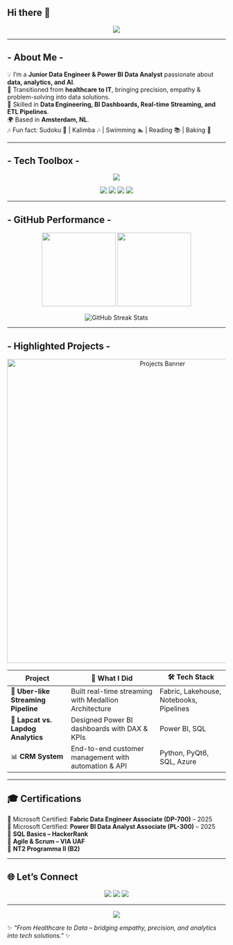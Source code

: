 ## Hi there 👋

<!--
**okayzhr/okayzhr** is a ✨ _special_ ✨ repository because its `README.md` (this file) appears on your GitHub profile.

Here are some ideas to get you started:

- 🔭 I’m currently working on ...
- 🌱 I’m currently learning ...
- 👯 I’m looking to collaborate on ...
- 🤔 I’m looking for help with ...
- 💬 Ask me about ...
- 📫 How to reach me: ...
- 😄 Pronouns: ...
- ⚡ Fun fact: ...
-->
<!-- Profil Başlığı -->
<p align="center">
  <img src="https://capsule-render.vercel.app/api?type=waving&color=1E90FF&height=200&section=header&text=Hi+I'm+Zehra+Okay+👩‍💻&fontSize=40&fontColor=ffffff&animation=fadeIn&fontAlignY=35"/>
</p>

---

## - About Me -

💡 I’m a **Junior Data Engineer & Power BI Data Analyst** passionate about **data, analytics, and AI**.  
🔄 Transitioned from **healthcare to IT**, bringing precision, empathy & problem-solving into data solutions.  
🚀 Skilled in **Data Engineering, BI Dashboards, Real-time Streaming, and ETL Pipelines**.  
🌍 Based in **Amsterdam, NL**.  
🎶 Fun fact: Sudoku 🧩 | Kalimba 🎶 | Swimming 🏊 | Reading 📚 | Baking 🎂  

---

## - Tech Toolbox  -

<p align="center">
  <img src="https://skillicons.dev/icons?i=python,postgresql,azure,docker,git,github,vscode" />
</p>

<p align="center">
  <img src="https://img.shields.io/badge/Python-1E90FF?style=for-the-badge&logo=python&logoColor=white"/>
  <img src="https://img.shields.io/badge/SQL-FF8C00?style=for-the-badge&logo=postgresql&logoColor=white"/>
  <img src="https://img.shields.io/badge/Power%20BI-F2C811?style=for-the-badge&logo=powerbi&logoColor=black"/>
  <img src="https://img.shields.io/badge/Microsoft%20Fabric-0078D4?style=for-the-badge&logo=microsoftazure&logoColor=white"/>
</p>

---

## - GitHub Performance -

<p align="center">
  <img src="https://github-readme-stats.vercel.app/api?username=okayzhr&show_icons=true&theme=blueberry&hide_border=true" height="170" />
  <img src="https://github-readme-stats.vercel.app/api/top-langs/?username=okayzhr&layout=compact&theme=blueberry&hide_border=true" height="170" />
</p>

<p align="center">
  <img src="https://streak-stats.demolab.com?user=okayzhr&theme=blueberry&hide_border=true" alt="GitHub Streak Stats" />
</p>

---

## - Highlighted Projects  -

<p align="center">
  <img src="https://raw.githubusercontent.com/okayzhr/okayzhr/main/assets/projects-banner.png" width="700" alt="Projects Banner"/>
</p>

|  Project | 🌟 What I Did | 🛠️ Tech Stack |
|------------|--------------|---------------|
| 🚕 **Uber-like Streaming Pipeline** | Built real-time streaming with Medallion Architecture | Fabric, Lakehouse, Notebooks, Pipelines |
| 🐶 **Lapcat vs. Lapdog Analytics** | Designed Power BI dashboards with DAX & KPIs | Power BI, SQL |
| 📊 **CRM System** | End-to-end customer management with automation & API | Python, PyQt6, SQL, Azure |


---

## 🎓 Certifications  

🏅 Microsoft Certified: **Fabric Data Engineer Associate (DP-700)** – 2025  
🏅 Microsoft Certified: **Power BI Data Analyst Associate (PL-300)** – 2025  
🏅 **SQL Basics – HackerRank**  
🏅 **Agile & Scrum – VIA UAF**  
🏅 **NT2 Programma II (B2)**  

---

## 🌐 Let’s Connect  

<p align="center">
  <a href="https://www.linkedin.com/in/zehra-okay/"><img src="https://img.shields.io/badge/LinkedIn-1E90FF?style=for-the-badge&logo=linkedin&logoColor=white"/></a>
  <a href="https://github.com/okayzhr"><img src="https://img.shields.io/badge/GitHub-FF8C00?style=for-the-badge&logo=github&logoColor=white"/></a>
  <a href="mailto:okayzhr@gmail.com"><img src="https://img.shields.io/badge/Email-D14836?style=for-the-badge&logo=gmail&logoColor=white"/></a>
</p>

---

<p align="center">
  <img src="https://capsule-render.vercel.app/api?type=waving&color=1E90FF&height=100&section=footer"/>
</p>

✨ *"From Healthcare to Data – bridging empathy, precision, and analytics into tech solutions."* ✨

